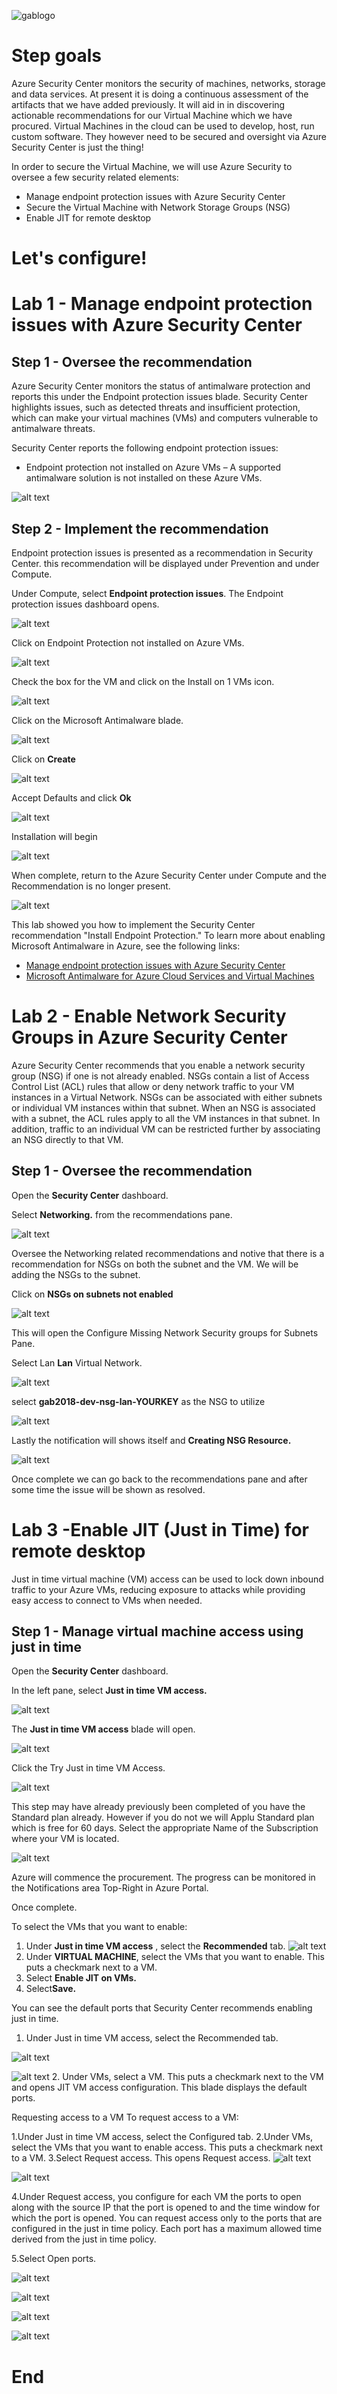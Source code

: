 ![gablogo][gablogo]


# Step goals

Azure Security Center monitors the security of machines, networks, storage and data services. At present it is doing a continuous assessment of the artifacts that we have added previously. It will aid in in discovering actionable recommendations for our Virtual Machine which we have procured. Virtual Machines in the cloud can be used to develop, host, run custom software. They however need to be secured and oversight via Azure Security Center is just the thing!

In order to secure the Virtual Machine, we will use Azure Security to oversee a few security related elements:

* Manage endpoint protection issues with Azure Security Center
* Secure the Virtual Machine with Network Storage Groups (NSG)
* Enable JIT for remote desktop 


# Let's configure!

# Lab 1 - Manage endpoint protection issues with Azure Security Center

## Step 1 - Oversee the recommendation
Azure Security Center monitors the status of antimalware protection and reports this under the Endpoint protection issues blade. Security Center highlights issues, such as detected threats and insufficient protection, which can make your virtual machines (VMs) and computers vulnerable to antimalware threats. 

Security Center reports the following endpoint protection issues:

* Endpoint protection not installed on Azure VMs – A supported antimalware solution is not installed on these Azure VMs.

![alt text](media/ASC%20Lab%201_1.png)


## Step 2 - Implement the recommendation

Endpoint protection issues is presented as a recommendation in Security Center. 
this recommendation will be displayed under Prevention and under Compute.
 

Under Compute, select **Endpoint protection issues**. The Endpoint protection issues dashboard opens.

 
![alt text](media/ASC%20Lab%201_2.png)
 

Click on Endpoint Protection not installed on Azure VMs.
 
![alt text](media/ASC%20Lab%201_3.png)

Check the box for the VM and click on the Install on 1 VMs icon.

![alt text](media/ASC%20Lab%201_4.png)

Click on the Microsoft Antimalware blade.
 
![alt text](media/ASC%20Lab%201_5.png)

Click on **Create**
 
![alt text](media/ASC%20Lab%201_6.png)

Accept Defaults and click **Ok**
 
![alt text](media/ASC%20Lab%201_7.png)

Installation will begin

![alt text](media/ASC%20Lab%201_8.png)

When complete, return to the Azure Security Center under Compute and the Recommendation is no longer present.

![alt text](media/ASC%20Lab%201_9.png)

This lab showed you how to implement the Security Center recommendation "Install Endpoint Protection." To learn more about enabling Microsoft Antimalware in Azure, see the following links:

* [Manage endpoint protection issues with Azure Security Center](https://docs.microsoft.com/en-us/azure/security-center/security-center-install-endpoint-protection)  
* [Microsoft Antimalware for Azure Cloud Services and Virtual Machines](https://docs.microsoft.com/en-us/azure/security/azure-security-antimalware)  


# Lab 2 - Enable Network Security Groups in Azure Security Center

Azure Security Center recommends that you enable a network security group (NSG) if one is not already enabled. NSGs contain a list of Access Control List (ACL) rules that allow or deny network traffic to your VM instances in a Virtual Network. NSGs can be associated with either subnets or individual VM instances within that subnet. When an NSG is associated with a subnet, the ACL rules apply to all the VM instances in that subnet. In addition, traffic to an individual VM can be restricted further by associating an NSG directly to that VM. 

## Step 1 - Oversee the recommendation

Open the **Security Center** dashboard.

Select **Networking.** from the recommendations pane.

![alt text](media/ASC%20Lab%203_1.png)

Oversee the Networking related recommendations and notive that there is a recommendation for NSGs on both the subnet and the VM. We will be adding the NSGs to the subnet. 

Click on **NSGs on subnets not enabled**

![alt text](media/ASC%20Lab%203_2.png)

This will open the Configure Missing Network Security groups for Subnets Pane.

Select Lan **Lan** Virtual Network.

![alt text](media/ASC%20Lab%203_3.png)

select **gab2018-dev-nsg-lan-YOURKEY** as the NSG to utilize

![alt text](media/ASC%20Lab%203_4.png)

Lastly the notification will shows itself and  **Creating NSG Resource.**

![alt text](media/ASC%20Lab%203_5.png)

Once complete we can go back to the recommendations pane and after some time the issue will be shown as resolved.


# Lab 3 -Enable JIT (Just in Time) for remote desktop 

Just in time virtual machine (VM) access can be used to lock down inbound traffic to your Azure VMs, reducing exposure to attacks while providing easy access to connect to VMs when needed.

## Step 1 - Manage virtual machine access using just in time


 Open the **Security Center** dashboard.

In the left pane, select **Just in time VM access.**

![alt text](media/ASC%20Lab%202_1.png)

The **Just in time VM access** blade will open.

![alt text](media/ASC%20Lab%202_2.png)

Click the Try Just in time VM Access.

![alt text](media/ASC%20Lab%202_3.png)

This step may have already previously been completed of you have the Standard plan already. However if you do not we will Applu Standard plan which is free for 60 days. Select the appropriate Name of the Subscription where your VM is located.

![alt text](media/ASC%20Lab%202_4.png)

Azure will commence the procurement. The progress can be monitored in the Notifications area Top-Right in Azure Portal.

Once complete.



To select the VMs that you want to enable:

1. Under **Just in time VM access** , select the **Recommended** tab.
![alt text](media/ASC%20Lab%202_5.png)
2. Under **VIRTUAL MACHINE**, select the VMs that you want to enable. This puts a checkmark next to a VM.
3. Select **Enable JIT on VMs.**
4. Select**Save.**



You can see the default ports that Security Center recommends enabling just in time.

1. Under Just in time VM access, select the Recommended tab.

![alt text](media/ASC%20Lab%202_6.png)

![alt text](media/ASC%20Lab%202_6b.png)
2. Under VMs, select a VM. This puts a checkmark next to the VM and opens JIT VM access configuration. This blade displays the default ports.



Requesting access to a VM
To request access to a VM:

1.Under Just in time VM access, select the Configured tab.
2.Under VMs, select the VMs that you want to enable access. This puts a checkmark next to a VM.
3.Select Request access. This opens Request access.
![alt text](media/ASC%20Lab%202_7.png)

![alt text](media/ASC%20Lab%202_8.png)

4.Under Request access, you configure for each VM the ports to open along with the source IP that the port is opened to and the time window for which the port is opened. You can request access only to the ports that are configured in the just in time policy. Each port has a maximum allowed time derived from the just in time policy.

5.Select Open ports.


![alt text](media/ASC%20Lab%202_9.png)

![alt text](media/ASC%20Lab%202_10.png)

![alt text](media/ASC%20Lab%202_11.png)

![alt text](media/ASC%20Lab%202_12.png)


# End


[gablogo]: ../media/logo-2018-500x444.png "Global Azure Bootcamp logo"

